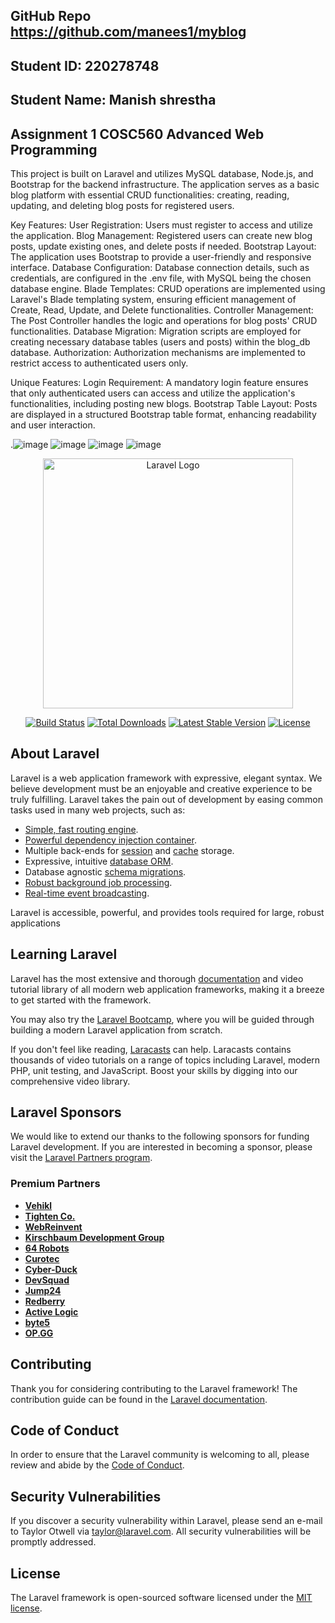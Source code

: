 ## GitHub Repo https://github.com/manees1/myblog

## Student ID: 220278748
## Student Name: Manish shrestha
## Assignment 1 COSC560 Advanced Web Programming 
This project is built on Laravel and utilizes MySQL database, Node.js, and Bootstrap for the backend infrastructure. The application serves as a basic blog platform with essential CRUD functionalities: creating, reading, updating, and deleting blog posts for registered users.

Key Features:
User Registration: Users must register to access and utilize the application.
Blog Management: Registered users can create new blog posts, update existing ones, and delete posts if needed.
Bootstrap Layout: The application uses Bootstrap to provide a user-friendly and responsive interface.
Database Configuration: Database connection details, such as credentials, are configured in the .env file, with MySQL being the chosen database engine.
Blade Templates: CRUD operations are implemented using Laravel's Blade templating system, ensuring efficient management of Create, Read, Update, and Delete functionalities.
Controller Management: The Post Controller handles the logic and operations for blog posts' CRUD functionalities.
Database Migration: Migration scripts are employed for creating necessary database tables (users and posts) within the blog_db database.
Authorization: Authorization mechanisms are implemented to restrict access to authenticated users only.

Unique Features:
Login Requirement: A mandatory login feature ensures that only authenticated users can access and utilize the application's functionalities, including posting new blogs.
Bootstrap Table Layout: Posts are displayed in a structured Bootstrap table format, enhancing readability and user interaction.

.![image](https://github.com/user-attachments/assets/6bc1e230-76a1-4577-a1cd-1ae18b09835b)
![image](https://github.com/user-attachments/assets/3ae7c25c-145d-4085-b2bf-6fd421b28957)
![image](https://github.com/user-attachments/assets/6dd46a84-5bf4-4082-970c-888a374073d5)
![image](https://github.com/user-attachments/assets/bc8a8c98-701a-4262-a11c-20e5007b35c4)




<p align="center"><a href="https://laravel.com" target="_blank"><img src="https://raw.githubusercontent.com/laravel/art/master/logo-lockup/5%20SVG/2%20CMYK/1%20Full%20Color/laravel-logolockup-cmyk-red.svg" width="400" alt="Laravel Logo"></a></p>

<p align="center">
<a href="https://github.com/laravel/framework/actions"><img src="https://github.com/laravel/framework/workflows/tests/badge.svg" alt="Build Status"></a>
<a href="https://packagist.org/packages/laravel/framework"><img src="https://img.shields.io/packagist/dt/laravel/framework" alt="Total Downloads"></a>
<a href="https://packagist.org/packages/laravel/framework"><img src="https://img.shields.io/packagist/v/laravel/framework" alt="Latest Stable Version"></a>
<a href="https://packagist.org/packages/laravel/framework"><img src="https://img.shields.io/packagist/l/laravel/framework" alt="License"></a>
</p>

## About Laravel

Laravel is a web application framework with expressive, elegant syntax. We believe development must be an enjoyable and creative experience to be truly fulfilling. Laravel takes the pain out of development by easing common tasks used in many web projects, such as:

- [Simple, fast routing engine](https://laravel.com/docs/routing).
- [Powerful dependency injection container](https://laravel.com/docs/container).
- Multiple back-ends for [session](https://laravel.com/docs/session) and [cache](https://laravel.com/docs/cache) storage.
- Expressive, intuitive [database ORM](https://laravel.com/docs/eloquent).
- Database agnostic [schema migrations](https://laravel.com/docs/migrations).
- [Robust background job processing](https://laravel.com/docs/queues).
- [Real-time event broadcasting](https://laravel.com/docs/broadcasting).

Laravel is accessible, powerful, and provides tools required for large, robust applications

## Learning Laravel

Laravel has the most extensive and thorough [documentation](https://laravel.com/docs) and video tutorial library of all modern web application frameworks, making it a breeze to get started with the framework.

You may also try the [Laravel Bootcamp](https://bootcamp.laravel.com), where you will be guided through building a modern Laravel application from scratch.

If you don't feel like reading, [Laracasts](https://laracasts.com) can help. Laracasts contains thousands of video tutorials on a range of topics including Laravel, modern PHP, unit testing, and JavaScript. Boost your skills by digging into our comprehensive video library.

## Laravel Sponsors

We would like to extend our thanks to the following sponsors for funding Laravel development. If you are interested in becoming a sponsor, please visit the [Laravel Partners program](https://partners.laravel.com).

### Premium Partners

- **[Vehikl](https://vehikl.com/)**
- **[Tighten Co.](https://tighten.co)**
- **[WebReinvent](https://webreinvent.com/)**
- **[Kirschbaum Development Group](https://kirschbaumdevelopment.com)**
- **[64 Robots](https://64robots.com)**
- **[Curotec](https://www.curotec.com/services/technologies/laravel/)**
- **[Cyber-Duck](https://cyber-duck.co.uk)**
- **[DevSquad](https://devsquad.com/hire-laravel-developers)**
- **[Jump24](https://jump24.co.uk)**
- **[Redberry](https://redberry.international/laravel/)**
- **[Active Logic](https://activelogic.com)**
- **[byte5](https://byte5.de)**
- **[OP.GG](https://op.gg)**

## Contributing

Thank you for considering contributing to the Laravel framework! The contribution guide can be found in the [Laravel documentation](https://laravel.com/docs/contributions).

## Code of Conduct

In order to ensure that the Laravel community is welcoming to all, please review and abide by the [Code of Conduct](https://laravel.com/docs/contributions#code-of-conduct).

## Security Vulnerabilities

If you discover a security vulnerability within Laravel, please send an e-mail to Taylor Otwell via [taylor@laravel.com](mailto:taylor@laravel.com). All security vulnerabilities will be promptly addressed.

## License

The Laravel framework is open-sourced software licensed under the [MIT license](https://opensource.org/licenses/MIT).


